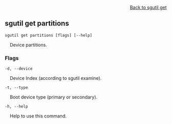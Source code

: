 <div id="readme" class="Box-body readme blob js-code-block-container">
<article class="markdown-body entry-content p-3 p-md-6" itemprop="text">
<p align="right">
<a href="https://github.com/fpgasystems/sgrt/blob/main/cli/manual/sgutil-get.md#sgutil-get">Back to sgutil get</a>
</p>

## sgutil get partitions

<code>sgutil get partitions [flags] [--help]</code>
<p>
  &nbsp; &nbsp; Device partitions.
</p>

### Flags
<code>-d, --device <string></code>
<p>
  &nbsp; &nbsp; Device Index (according to sgutil examine).
</p>

<code>-t, --type <string></code>
<p>
  &nbsp; &nbsp; Boot device type (primary or secondary).
</p>

<code>-h, --help <string></code>
<p>
  &nbsp; &nbsp; Help to use this command.
</p>